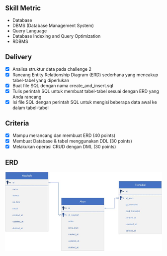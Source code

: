 ## Skill Metric

- Database
- DBMS (Database Management System)
- Query Language
- Database Indexing and Query Optimization
- RDBMS

## Delivery

- [x] Analisa struktur data pada challenge 2
- [x] Rancang Entity Relationship Diagram (ERD) sederhana yang mencakup tabel-tabel yang diperlukan
- [x] Buat file SQL dengan nama create_and_insert.sql
- [x] Tulis perintah SQL untuk membuat tabel-tabel sesuai dengan ERD yang Anda rancang
- [x] Isi file SQL dengan perintah SQL untuk mengisi beberapa data awal ke dalam tabel-tabel

## Criteria

- [x] Mampu merancang dan membuat ERD (40 points)
- [x] Membuat Database & tabel menggunakan DDL (30 points)
- [x] Melakukan operasi CRUD dengan DML (30 points)

## ERD

![Tux, the Linux](/ERD.jpg)
